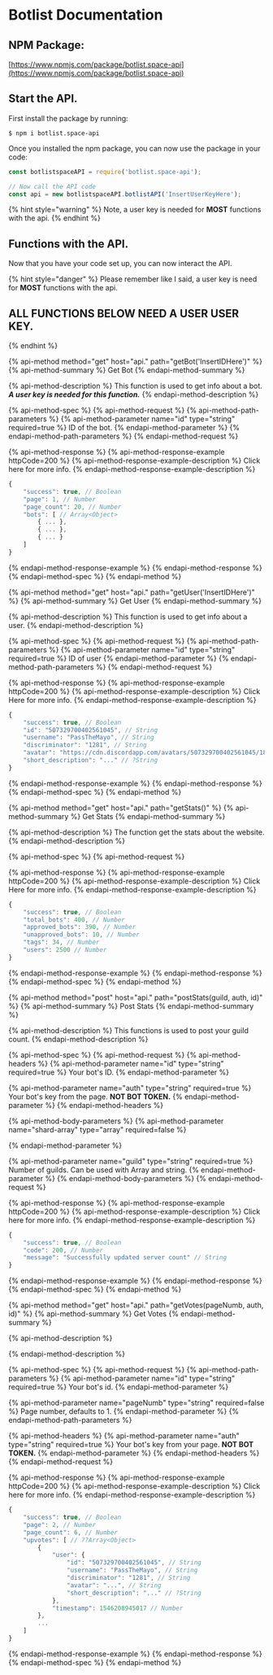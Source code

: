 # Botlist Documentation

## NPM Package:

[https://www.npmjs.com/package/botlist.space-api](https://www.npmjs.com/package/botlist.space-api)

## Start the API.

First install the package by running:

```
$ npm i botlist.space-api
```

Once you installed the npm package, you can now use the package in your code:

```javascript
const botlistspaceAPI = require('botlist.space-api');

// Now call the API code
const api = new botlistspaceAPI.botlistAPI('InsertUserKeyHere');
```

{% hint style="warning" %}
Note, a user key is needed for **MOST** functions with the api.
{% endhint %}

## Functions with the API.

Now that you have your code set up, you can now interact the API.

{% hint style="danger" %}
Please remember like I said, a user key is need for **MOST** functions with the api.

## ALL FUNCTIONS BELOW NEED A USER USER KEY.
{% endhint %}

{% api-method method="get" host="api." path="getBot\(\'InsertIDHere\'\)" %}
{% api-method-summary %}
Get Bot
{% endapi-method-summary %}

{% api-method-description %}
This function is used to get info about a bot. _**A user key is needed for this function.**_
{% endapi-method-description %}

{% api-method-spec %}
{% api-method-request %}
{% api-method-path-parameters %}
{% api-method-parameter name="id" type="string" required=true %}
ID of the bot.
{% endapi-method-parameter %}
{% endapi-method-path-parameters %}
{% endapi-method-request %}

{% api-method-response %}
{% api-method-response-example httpCode=200 %}
{% api-method-response-example-description %}
Click here for more info.
{% endapi-method-response-example-description %}

```javascript
{
    "success": true, // Boolean
    "page": 1, // Number
    "page_count": 20, // Number
    "bots": [ // Array<Object>
        { ... },
        { ... },
        { ... }
    ]
}
```
{% endapi-method-response-example %}
{% endapi-method-response %}
{% endapi-method-spec %}
{% endapi-method %}

{% api-method method="get" host="api." path="getUser\(\'InsertIDHere\'\)" %}
{% api-method-summary %}
Get User
{% endapi-method-summary %}

{% api-method-description %}
This function is used to get info about a user. 
{% endapi-method-description %}

{% api-method-spec %}
{% api-method-request %}
{% api-method-path-parameters %}
{% api-method-parameter name="id" type="string" required=true %}
ID of user
{% endapi-method-parameter %}
{% endapi-method-path-parameters %}
{% endapi-method-request %}

{% api-method-response %}
{% api-method-response-example httpCode=200 %}
{% api-method-response-example-description %}
Click Here for more info.
{% endapi-method-response-example-description %}

```javascript
{
    "success": true, // Boolean
    "id": "507329700402561045", // String
    "username": "PassTheMayo", // String
    "discriminator": "1281", // String
    "avatar": "https://cdn.discordapp.com/avatars/507329700402561045/188e722beb5a696d9cd320d1b9b1fd2e.png?size=256", // String
    "short_description": "..." // ?String
}
```
{% endapi-method-response-example %}
{% endapi-method-response %}
{% endapi-method-spec %}
{% endapi-method %}

{% api-method method="get" host="api." path="getStats\(\)" %}
{% api-method-summary %}
Get Stats
{% endapi-method-summary %}

{% api-method-description %}
The function get the stats about the website.
{% endapi-method-description %}

{% api-method-spec %}
{% api-method-request %}

{% api-method-response %}
{% api-method-response-example httpCode=200 %}
{% api-method-response-example-description %}
Click Here for more info.
{% endapi-method-response-example-description %}

```javascript
{
    "success": true, // Boolean
    "total_bots": 400, // Number
    "approved_bots": 390, // Number
    "unapproved_bots": 10, // Number
    "tags": 34, // Number
    "users": 2500 // Number
}
```
{% endapi-method-response-example %}
{% endapi-method-response %}
{% endapi-method-spec %}
{% endapi-method %}

{% api-method method="post" host="api." path="postStats\(guild, auth, id\)" %}
{% api-method-summary %}
Post Stats
{% endapi-method-summary %}

{% api-method-description %}
This functions is used to post your guild count.
{% endapi-method-description %}

{% api-method-spec %}
{% api-method-request %}
{% api-method-headers %}
{% api-method-parameter name="id" type="string" required=true %}
Your bot's ID.
{% endapi-method-parameter %}

{% api-method-parameter name="auth" type="string" required=true %}
Your bot's key from the page. **NOT BOT TOKEN.**
{% endapi-method-parameter %}
{% endapi-method-headers %}

{% api-method-body-parameters %}
{% api-method-parameter name="shard-array" type="array" required=false %}

{% endapi-method-parameter %}

{% api-method-parameter name="guild" type="string" required=true %}
Number of guilds. Can be used with Array and string.
{% endapi-method-parameter %}
{% endapi-method-body-parameters %}
{% endapi-method-request %}

{% api-method-response %}
{% api-method-response-example httpCode=200 %}
{% api-method-response-example-description %}
Click here for more info.
{% endapi-method-response-example-description %}

```javascript
{
    "success": true, // Boolean
    "code": 200, // Number
    "message": "Successfully updated server count" // String
}
```
{% endapi-method-response-example %}
{% endapi-method-response %}
{% endapi-method-spec %}
{% endapi-method %}

{% api-method method="get" host="api." path="getVotes\(pageNumb, auth, id\)" %}
{% api-method-summary %}
Get Votes
{% endapi-method-summary %}

{% api-method-description %}

{% endapi-method-description %}

{% api-method-spec %}
{% api-method-request %}
{% api-method-path-parameters %}
{% api-method-parameter name="id" type="string" required=true %}
Your bot's id.
{% endapi-method-parameter %}

{% api-method-parameter name="pageNumb" type="string" required=false %}
Page number, defaults to 1.
{% endapi-method-parameter %}
{% endapi-method-path-parameters %}

{% api-method-headers %}
{% api-method-parameter name="auth" type="string" required=true %}
Your bot's key from your page. **NOT BOT TOKEN.**
{% endapi-method-parameter %}
{% endapi-method-headers %}
{% endapi-method-request %}

{% api-method-response %}
{% api-method-response-example httpCode=200 %}
{% api-method-response-example-description %}
Click here for more info.
{% endapi-method-response-example-description %}

```javascript
{
    "success": true, // Boolean
    "page": 2, // Number
    "page_count": 6, // Number
    "upvotes": [ // ??Array<Object>
        {
            "user": {
                "id": "507329700402561045", // String
                "username": "PassTheMayo", // String
                "discriminator": "1281", // String
                "avatar": "...", // String
                "short_description": "..." // ?String
            },
            "timestamp": 1546208945017 // Number
        },
        ...
    ]
}
```
{% endapi-method-response-example %}
{% endapi-method-response %}
{% endapi-method-spec %}
{% endapi-method %}

